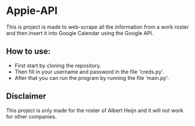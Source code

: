 # Appie-API

This is project is made to web-scrape all the information from a work roster and then insert it into Google Calendar using the Google API.

## How to use:
-  First start by cloning the repository.
-  Then fill in your username and password in the file 'creds.py'.
-  After that you can run the program by running the file 'main.py'.

## Disclaimer
This project is only made for the roster of Albert Heijn and it will not work for other companies.
